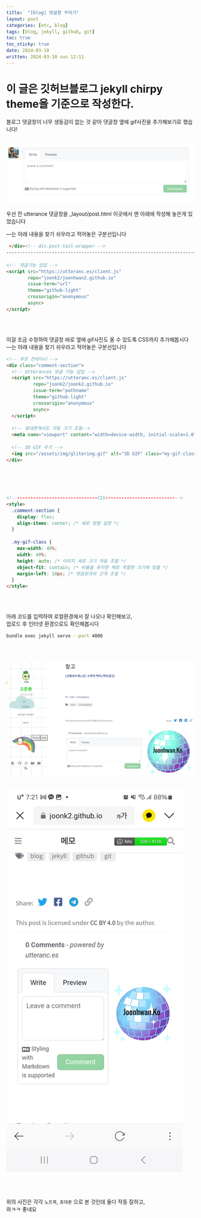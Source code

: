 ```yaml
---
title:  "[blog] 댓글창 꾸미기"
layout: post
categories: [etc, blog] 
tags: [blog, jekyll, github, git]
toc: true
toc_sticky: true
date: 2024-03-10
written: 2024-03-10 sun 12:11
---
```


# 이 글은 깃허브블로그 jekyll chirpy theme을 기준으로 작성한다.
블로그 댓글창이 너무 생동감이 없는 것 같아 댓글창 옆에 gif사진을 추가해보기로 했습니다!
<br><br>

![Desktop View](/assets/img/blog/gifcomments/0.png)

우선 전 utterance 댓글창을 _layout/post.html 이곳에서 맨 아래에 작성해 놓은게 있었습니다 <br>

—는 아래 내용을 찾기 쉬우라고 적어놓은 구분선입니다

```html
 </div><!-- div.post-tail-wrapper -->
----------------------------------------------------------------------------

<!-- 댓글기능 삽입 -->
<script src="https://utteranc.es/client.js"
        repo="joonk2/joonhwan2.github.io"
        issue-term="url"
        theme="github-light"
        crossorigin="anonymous"
        async>
</script>
```
<br><br>

이걸 조금 수정하여 댓글창 바로 옆에 gif사진도 올 수 있도록 CSS까지 추가해봅시다 <br>
—는 아래 내용을 찾기 쉬우라고 적어놓은 구분선입니다

```html
<!-- 부모 컨테이너 -->
<div class="comment-section">
  <!-- Utterances 댓글 기능 삽입 -->
  <script src="https://utteranc.es/client.js"
          repo="joonk2/joonk2.github.io"
          issue-term="pathname"
          theme="github-light"
          crossorigin="anonymous"
          async>
  </script>

  <!-- 휴대폰에서도 자동 크기 조절-->
  <meta name="viewport" content="width=device-width, initial-scale=1.0">

  <!-- 3D GIF 추가 -->
  <img src="/assets/img/glitering.gif" alt="3D GIF" class="my-gif-class">
</div>





<!--------------------------------CSS---------------------------->
<style>
  .comment-section {
    display: flex;
    align-items: center; /* 세로 정렬 설정 */
  }

  .my-gif-class {
    max-width: 40%; 
    width: 40%; 
    height: auto; /* 이미지 세로 크기 자동 조절 */
    object-fit: contain; /* 비율을 유지한 채로 적절한 크기에 맞춤 */
    margin-left: 10px; /* 댓글창과의 간격 조절 */
  }
</style>
```

<br><br>

아래 코드를 입력하여 로컬환경에서 잘 나오나 확인해보고, <br>
업로드 후 인터넷 환경으로도 확인해봅시다 
```bash
bundle exec jekyll serve --port 4000
```
<br>

![Desktop View](/assets/img/blog/gifcomments/1.png)
---

![Desktop View](/assets/img/blog/gifcomments/2.jpg)
---
<br><br>

위의 사진은 각각 `노트북`, `휴대폰` 으로 본 것인데 둘다 작동 잘하고, <br>
와ㅋㅋ 좋네요